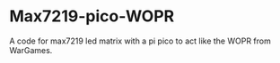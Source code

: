 # Max7219-pico-WOPR
A code for max7219 led matrix with a pi pico to act like the WOPR from WarGames.
